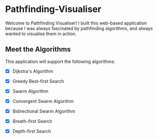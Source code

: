 # Pathfinding-Visualiser

Welcome to Pathfinding Visualiser! I built this web-based application because I was always fascinated by pathfinding algorithms, and always wanted to visualise them in action.

## Meet the Algorithms

This application will support the following algorithms:

- [x] Dijkstra's Algorithm
- [x] Greedy Best-first Search
- [x] Swarm Algorithm
- [x] Convergent Swarm Algorithm
- [x] Bidirectional Swarm Algorithm
- [x] Breath-first Search
- [x] Depth-first Search 

